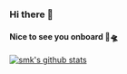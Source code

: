 ### Hi there 👋
#### Nice to see you onboard :rocket::flying_saucer:

[![smk's github stats](https://github-readme-stats.vercel.app/api?username=sarangsmk&theme=radical)](https://github.com/anuraghazra/github-readme-stats)


